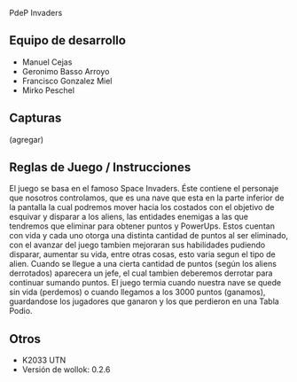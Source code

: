 PdeP Invaders

## Equipo de desarrollo

- Manuel Cejas
- Geronimo Basso Arroyo
- Francisco Gonzalez Miel
- Mirko Peschel

## Capturas

(agregar)

## Reglas de Juego / Instrucciones
El juego se basa en el famoso Space Invaders. Éste contiene el personaje que nosotros controlamos, que es una nave que esta en la parte inferior de la pantalla la cual podremos mover hacia los costados con el objetivo de esquivar y disparar a los aliens, las entidades enemigas a las que tendremos que eliminar para obtener puntos y PowerUps. Estos cuentan con vida y cada uno otorga una distinta cantidad de puntos al ser eliminado,   con el avanzar del juego tambien mejoraran sus habilidades pudiendo disparar, aumentar su vida, entre otras cosas, esto varia segun el tipo de alien. Cuando se llegue a una cierta cantidad de puntos (según los aliens derrotados) aparecera un jefe, el cual tambien deberemos derrotar para continuar sumando puntos. El juego termia cuando nuestra nave se quede sin vida (perdemos) o cuando llegamos a los 3000 puntos (ganamos), guardandose los jugadores que ganaron y los que perdieron en una Tabla Podio.

## Otros

- K2033 UTN
- Versión de wollok: 0.2.6
